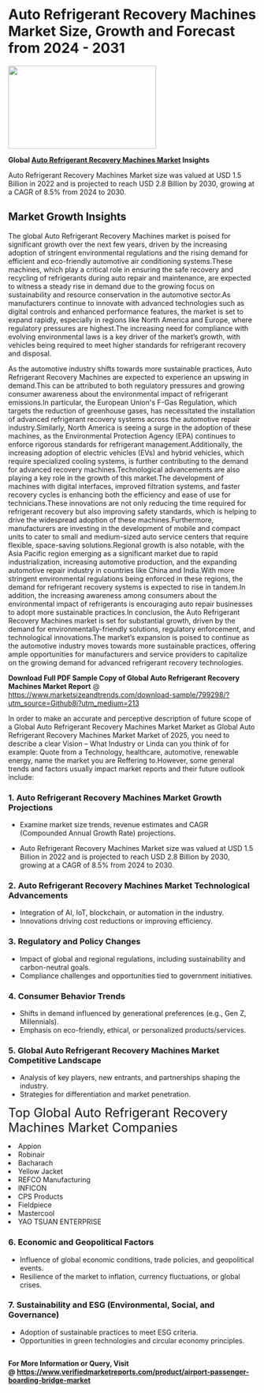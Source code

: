 <H1>Auto Refrigerant Recovery Machines Market Size, Growth and Forecast from 2024 - 2031</H1><img class="aligncenter size-medium wp-image-584254" src="https://thirdeyenews.in/wp-content/uploads/2024/09/Global-Market-Research-300x168.jpeg" alt="" width="300" height="168" /><p><strong>Global&nbsp;<a href="https://www.marketsizeandtrends.com/download-sample/799298/?utm_source=Github8j?utm_medium=213">Auto Refrigerant Recovery Machines Market</a> Insights</strong></p><p>Auto Refrigerant Recovery Machines Market size was valued at USD 1.5 Billion in 2022 and is projected to reach USD 2.8 Billion by 2030, growing at a CAGR of 8.5% from 2024 to 2030.</p><p><h2>Market Growth Insights</h2> <p>The global Auto Refrigerant Recovery Machines market is poised for significant growth over the next few years, driven by the increasing adoption of stringent environmental regulations and the rising demand for efficient and eco-friendly automotive air conditioning systems.These machines, which play a critical role in ensuring the safe recovery and recycling of refrigerants during auto repair and maintenance, are expected to witness a steady rise in demand due to the growing focus on sustainability and resource conservation in the automotive sector.As manufacturers continue to innovate with advanced technologies such as digital controls and enhanced performance features, the market is set to expand rapidly, especially in regions like North America and Europe, where regulatory pressures are highest.The increasing need for compliance with evolving environmental laws is a key driver of the market’s growth, with vehicles being required to meet higher standards for refrigerant recovery and disposal.</p> <p>As the automotive industry shifts towards more sustainable practices, Auto Refrigerant Recovery Machines are expected to experience an upswing in demand.This can be attributed to both regulatory pressures and growing consumer awareness about the environmental impact of refrigerant emissions.In particular, the European Union's F-Gas Regulation, which targets the reduction of greenhouse gases, has necessitated the installation of advanced refrigerant recovery systems across the automotive repair industry.Similarly, North America is seeing a surge in the adoption of these machines, as the Environmental Protection Agency (EPA) continues to enforce rigorous standards for refrigerant management.Additionally, the increasing adoption of electric vehicles (EVs) and hybrid vehicles, which require specialized cooling systems, is further contributing to the demand for advanced recovery machines.Technological advancements are also playing a key role in the growth of this market.The development of machines with digital interfaces, improved filtration systems, and faster recovery cycles is enhancing both the efficiency and ease of use for technicians.These innovations are not only reducing the time required for refrigerant recovery but also improving safety standards, which is helping to drive the widespread adoption of these machines.Furthermore, manufacturers are investing in the development of mobile and compact units to cater to small and medium-sized auto service centers that require flexible, space-saving solutions.Regional growth is also notable, with the Asia Pacific region emerging as a significant market due to rapid industrialization, increasing automotive production, and the expanding automotive repair industry in countries like China and India.With more stringent environmental regulations being enforced in these regions, the demand for refrigerant recovery systems is expected to rise in tandem.In addition, the increasing awareness among consumers about the environmental impact of refrigerants is encouraging auto repair businesses to adopt more sustainable practices.In conclusion, the Auto Refrigerant Recovery Machines market is set for substantial growth, driven by the demand for environmentally-friendly solutions, regulatory enforcement, and technological innovations.The market’s expansion is poised to continue as the automotive industry moves towards more sustainable practices, offering ample opportunities for manufacturers and service providers to capitalize on the growing demand for advanced refrigerant recovery technologies.<p><span class=""><strong>Download Full PDF Sample Copy of Global Auto Refrigerant Recovery Machines Market Report</strong> @ <a href="https://www.marketsizeandtrends.com/download-sample/799298/?utm_source=Github8j?utm_medium=213" target="_blank">https://www.marketsizeandtrends.com/download-sample/799298/?utm_source=Github8j?utm_medium=213</a></span></p><p>In order to make an accurate and perceptive description of future scope of a Global&nbsp;Auto Refrigerant Recovery Machines Market Market as Global&nbsp;Auto Refrigerant Recovery Machines Market Market of 2025, you need to describe a clear Vision &ndash; What Industry or Linda can you think of for example: Quote from a Technology, healthcare, automotive, renewable energy, name the market you are Reffering to.However, some general trends and factors usually impact market reports and their future outlook include:</p><h3>1.&nbsp;<strong>Auto Refrigerant Recovery Machines Market Growth Projections</strong></h3><ul><li>Examine market size trends, revenue estimates and CAGR (Compounded Annual Growth Rate) projections.</li><li><p>Auto Refrigerant Recovery Machines Market size was valued at USD 1.5 Billion in 2022 and is projected to reach USD 2.8 Billion by 2030, growing at a CAGR of 8.5% from 2024 to 2030.</p></li></ul><h3>2.&nbsp;<strong>Auto Refrigerant Recovery Machines Market Technological Advancements</strong></h3><ul><li>Integration of AI, IoT, blockchain, or automation in the industry.</li><li>Innovations driving cost reductions or improving efficiency.</li></ul><h3>3.&nbsp;<strong>Regulatory and Policy Changes</strong></h3><ul><li>Impact of global and regional regulations, including sustainability and carbon-neutral goals.</li><li>Compliance challenges and opportunities tied to government initiatives.</li></ul><h3>4.&nbsp;<strong>Consumer Behavior Trends</strong></h3><ul><li>Shifts in demand influenced by generational preferences (e.g., Gen Z, Millennials).</li><li>Emphasis on eco-friendly, ethical, or personalized products/services.</li></ul><h3>5.&nbsp;<strong>Global Auto Refrigerant Recovery Machines Market Competitive Landscape</strong></h3><ul><li>Analysis of key players, new entrants, and partnerships shaping the industry.</li><li>Strategies for differentiation and market penetration.</li></ul><p data-pm-slice="1 1 []"><span style="color: inherit; font-family: inherit; font-size: 25px;">Top Global Auto Refrigerant Recovery Machines Market Companies</span></p><div class="" data-test-id=""><p><li>Appion</li><li> Robinair</li><li> Bacharach</li><li> Yellow Jacket</li><li> REFCO Manufacturing</li><li> INFICON</li><li> CPS Products</li><li> Fieldpiece</li><li> Mastercool</li><li> YAO TSUAN ENTERPRISE</li></p></div><h3>6.&nbsp;<strong>Economic and Geopolitical Factors</strong></h3><ul><li>Influence of global economic conditions, trade policies, and geopolitical events.</li><li>Resilience of the market to inflation, currency fluctuations, or global crises.</li></ul><h3>7.&nbsp;<strong>Sustainability and ESG (Environmental, Social, and Governance)</strong></h3><ul><li>Adoption of sustainable practices to meet ESG criteria.</li><li>Opportunities in green technologies and circular economy principles.</li></ul><h2><strong style="font-size: 14px;">For More Information or Query, Visit @&nbsp;</strong><a style="background-color: #ffffff; font-size: 14px;" href="https://www.marketsizeandtrends.com/report/auto-refrigerant-recovery-machines-market/" target="_blank">https://www.verifiedmarketreports.com/product/airport-passenger-boarding-bridge-market</a></h2>